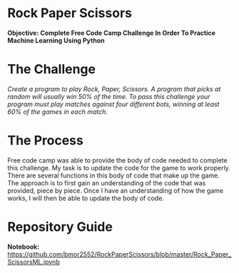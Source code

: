 # Rock Paper Scissors
**Objective: Complete Free Code Camp Challenge In Order To Practice Machine Learning Using Python**  
# The Challenge 
*Create a program to play Rock, Paper, Scissors. A program that picks at random will usually win 50% of the time. To pass this challenge your program must play matches against four different bots, winning at least 60% of the games in each match.*

# The Process
Free code camp was able to provide the body of code needed to complete this challenge. My task is to update the code for the game to work properly. There are several functions in this body of code that make up the game. The approach is to first gain an understanding of the code that was provided, piece by piece. Once I have an understanding of how the game works, I will then be able to update the body of code. 

# Repository Guide 
**Notebook:**  https://github.com/bmor2552/RockPaperScissors/blob/master/Rock_Paper_ScissorsML.ipynb

